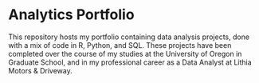 # Analytics Portfolio
This repository hosts my portfolio containing data analysis projects, done with a mix of code in R, Python, and SQL.
These projects have been completed over the course of my studies at the University of Oregon in Graduate School, and in my professional career as a Data Analyst at Lithia Motors & Driveway. 
